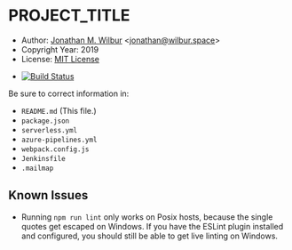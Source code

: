 # __PROJECT_TITLE__

* Author: [Jonathan M. Wilbur](https://jonathan.wilbur.space) <[jonathan@wilbur.space](mailto:jonathan@wilbur.space)>
* Copyright Year: 2019
* License: [MIT License](https://mit-license.org/)
<!-- * [![Build Status](http://localhost:8080/buildStatus/icon?job=)](http://localhost:8080/job//) -->
* [![Build Status](https://dev.azure.com/wildboarsoftware/pipeline-testeroo/_apis/build/status/JonathanWilbur.typescript-project-template?branchName=master)](https://dev.azure.com/wildboarsoftware/pipeline-testeroo/_build/latest?definitionId=1&branchName=master)

Be sure to correct information in:

- `README.md` (This file.)
- `package.json`
- `serverless.yml`
- `azure-pipelines.yml`
- `webpack.config.js`
- `Jenkinsfile`
- `.mailmap`

## Known Issues

- Running `npm run lint` only works on Posix hosts, because the single quotes
  get escaped on Windows. If you have the ESLint plugin installed and
  configured, you should still be able to get live linting on Windows.
